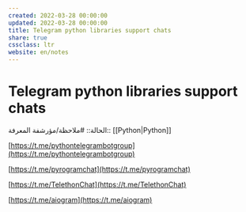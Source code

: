 ```yaml
---
created: 2022-03-28 00:00:00
updated: 2022-03-28 00:00:00
title: Telegram python libraries support chats
share: true
cssclass: ltr
website: en/notes
---
```


# Telegram python libraries support chats

الحالة:: #ملاحظة/مؤرشفة
المعرفة:: [[Python|Python]]

[https://t.me/pythontelegrambotgroup](https://t.me/pythontelegrambotgroup)

[https://t.me/pyrogramchat](https://t.me/pyrogramchat)

[https://t.me/TelethonChat](https://t.me/TelethonChat)

[https://t.me/aiogram](https://t.me/aiogram)
